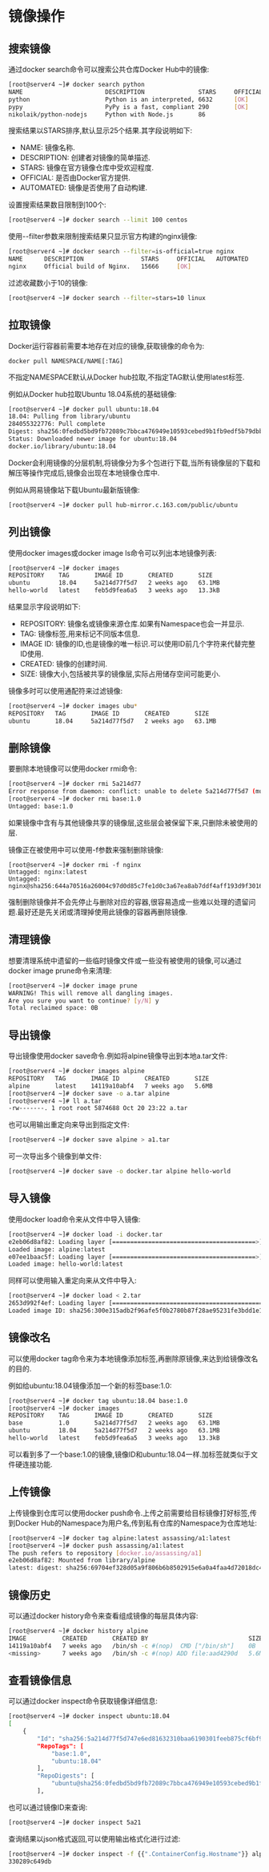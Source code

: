 # 镜像操作

## 搜索镜像

通过docker search命令可以搜索公共仓库Docker Hub中的镜像:

```sh
[root@server4 ~]# docker search python
NAME                       DESCRIPTION               STARS     OFFICIAL   AUTOMATED
python                     Python is an interpreted, 6632      [OK]       
pypy                       PyPy is a fast, compliant 290       [OK]       
nikolaik/python-nodejs     Python with Node.js       86                   [OK]
```

搜索结果以STARS排序,默认显示25个结果.其字段说明如下:

- NAME: 镜像名称.
- DESCRIPTION: 创建者对镜像的简单描述.
- STARS: 镜像在官方镜像仓库中受欢迎程度.
- OFFICIAL: 是否由Docker官方提供.
- AUTOMATED: 镜像是否使用了自动构建.

设置搜索结果数目限制到100个:

```sh
[root@server4 ~]# docker search --limit 100 centos
```

使用--filter参数来限制搜索结果只显示官方构建的nginx镜像:

```sh
[root@server4 ~]# docker search --filter=is-official=true nginx
NAME      DESCRIPTION                STARS     OFFICIAL   AUTOMATED
nginx     Official build of Nginx.   15666     [OK]    
```

过滤收藏数小于10的镜像:

```sh
[root@server4 ~]# docker search --filter=stars=10 linux
```





## 拉取镜像

Docker运行容器前需要本地存在对应的镜像,获取镜像的命令为: 

`docker pull NAMESPACE/NAME[:TAG]`

不指定NAMESPACE默认从Docker hub拉取,不指定TAG默认使用latest标签.

例如从Docker hub拉取Ubuntu 18.04系统的基础镜像:

```sh
[root@server4 ~]# docker pull ubuntu:18.04
18.04: Pulling from library/ubuntu
284055322776: Pull complete 
Digest: sha256:0fedbd5bd9fb72089c7bbca476949e10593cebed9b1fb9edf5b79dbbacddd7d6
Status: Downloaded newer image for ubuntu:18.04
docker.io/library/ubuntu:18.04
```

Docker会利用镜像的分层机制,将镜像分为多个包进行下载,当所有镜像层的下载和解压等操作完成后,镜像会出现在本地镜像仓库中.

例如从网易镜像站下载Ubuntu最新版镜像:

```sh
[root@server4 ~]# docker pull hub-mirror.c.163.com/public/ubuntu
```



## 列出镜像

使用docker images或docker image ls命令可以列出本地镜像列表:

```sh
[root@server4 ~]# docker images
REPOSITORY    TAG       IMAGE ID       CREATED       SIZE
ubuntu        18.04     5a214d77f5d7   2 weeks ago   63.1MB
hello-world   latest    feb5d9fea6a5   3 weeks ago   13.3kB
```

结果显示字段说明如下:

- REPOSITORY: 镜像名或镜像来源仓库.如果有Namespace也会一并显示.
- TAG: 镜像标签,用来标记不同版本信息.
- IMAGE ID: 镜像的ID,也是镜像的唯一标识.可以使用ID前几个字符来代替完整ID使用.
- CREATED: 镜像的创建时间.
- SIZE: 镜像大小,包括被共享的镜像层,实际占用储存空间可能更小.

镜像多时可以使用通配符来过滤镜像:

```sh
[root@server4 ~]# docker images ubu*
REPOSITORY   TAG       IMAGE ID       CREATED       SIZE
ubuntu       18.04     5a214d77f5d7   2 weeks ago   63.1MB
```



## 删除镜像

要删除本地镜像可以使用docker rmi命令:

```sh
[root@server4 ~]# docker rmi 5a214d77
Error response from daemon: conflict: unable to delete 5a214d77f5d7 (must be forced) - image is referenced in multiple repositories
[root@server4 ~]# docker rmi base:1.0
Untagged: base:1.0
```

如果镜像中含有与其他镜像共享的镜像层,这些层会被保留下来,只删除未被使用的层.

镜像正在被使用中可以使用-f参数来强制删除镜像:

```
[root@server4 ~]# docker rmi -f nginx
Untagged: nginx:latest
Untagged: nginx@sha256:644a70516a26004c97d0d85c7fe1d0c3a67ea8ab7ddf4aff193d9f301670cf36
```

强制删除镜像并不会先停止与删除对应的容器,很容易造成一些难以处理的遗留问题.最好还是先关闭或清理掉使用此镜像的容器再删除镜像.



## 清理镜像

想要清理系统中遗留的一些临时镜像文件或一些没有被使用的镜像,可以通过docker image prune命令来清理:

```sh
[root@server4 ~]# docker image prune
WARNING! This will remove all dangling images.
Are you sure you want to continue? [y/N] y
Total reclaimed space: 0B
```



## 导出镜像

导出镜像使用docker save命令.例如将alpine镜像导出到本地a.tar文件:

```sh
[root@server4 ~]# docker images alpine
REPOSITORY   TAG       IMAGE ID       CREATED       SIZE
alpine       latest    14119a10abf4   7 weeks ago   5.6MB
[root@server4 ~]# docker save -o a.tar alpine
[root@server4 ~]# ll a.tar 
-rw-------. 1 root root 5874688 Oct 20 23:22 a.tar
```

也可以用输出重定向来导出到指定文件:

```sh
[root@server4 ~]# docker save alpine > a1.tar
```

可一次导出多个镜像到单文件:

```sh
[root@server4 ~]# docker save -o docker.tar alpine hello-world
```



## 导入镜像

使用docker load命令来从文件中导入镜像:

```sh
[root@server4 ~]# docker load -i docker.tar 
e2eb06d8af82: Loading layer [========================================>]  5.865MB/5.865MB
Loaded image: alpine:latest
e07ee1baac5f: Loading layer [========================================>]  14.85kB/14.85kB
Loaded image: hello-world:latest
```

同样可以使用输入重定向来从文件中导入:

```sh
[root@server4 ~]# docker load < 2.tar 
2653d992f4ef: Loading layer [==================================================>]  216.5MB/216.5MB
Loaded image ID: sha256:300e315adb2f96afe5f0b2780b87f28ae95231fe3bdd1e16b9ba606307728f55
```



## 镜像改名

可以使用docker tag命令来为本地镜像添加标签,再删除原镜像,来达到给镜像改名的目的.

例如给ubuntu:18.04镜像添加一个新的标签base:1.0:

```sh
[root@server4 ~]# docker tag ubuntu:18.04 base:1.0
[root@server4 ~]# docker images
REPOSITORY    TAG       IMAGE ID       CREATED       SIZE
base          1.0       5a214d77f5d7   2 weeks ago   63.1MB
ubuntu        18.04     5a214d77f5d7   2 weeks ago   63.1MB
hello-world   latest    feb5d9fea6a5   3 weeks ago   13.3kB
```

可以看到多了一个base:1.0的镜像,镜像ID和ubuntu:18.04一样.加标签就类似于文件硬连接功能.



## 上传镜像

上传镜像到仓库可以使用docker push命令.上传之前需要给目标镜像打好标签,传到Docker Hub的Namespace为用户名,传到私有仓库的Namespace为仓库地址:

```sh
[root@server4 ~]# docker tag alpine:latest assassing/a1:latest
[root@server4 ~]# docker push assassing/a1:latest
The push refers to repository [docker.io/assassing/a1]
e2eb06d8af82: Mounted from library/alpine 
latest: digest: sha256:69704ef328d05a9f806b6b8502915e6a0a4faa4d72018dc42343f511490daf8a size: 528
```





## 镜像历史

可以通过docker history命令来查看组成镜像的每层具体内容:

```sh
[root@server4 ~]# docker history alpine
IMAGE          CREATED       CREATED BY                            SIZE      COMMENT
14119a10abf4   7 weeks ago   /bin/sh -c #(nop)  CMD ["/bin/sh"]    0B        
<missing>      7 weeks ago   /bin/sh -c #(nop) ADD file:aad4290d   5.6MB 
```



## 查看镜像信息

可以通过docker inspect命令获取镜像详细信息:

```sh
[root@server4 ~]# docker inspect ubuntu:18.04
[
    {
        "Id": "sha256:5a214d77f5d747e6ed81632310baa6190301feeb875cf6bf9da560108fa09972",
        "RepoTags": [
            "base:1.0",
            "ubuntu:18.04"
        ],
        "RepoDigests": [
            "ubuntu@sha256:0fedbd5bd9fb72089c7bbca476949e10593cebed9b1fb9edf5b79dbbacddd7d6"
        ],
```

也可以通过镜像ID来查询:

```sh
[root@server4 ~]# docker inspect 5a21
```

查询结果以json格式返回,可以使用输出格式化进行过滤:

```sh
[root@server4 ~]# docker inspect -f {{".ContainerConfig.Hostname"}} alpine
330289c649db
```




